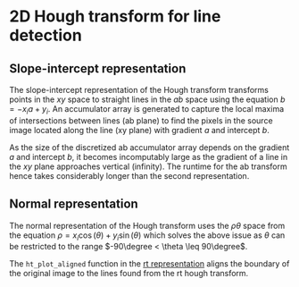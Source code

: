 # 2D Hough transform for line detection

## Slope-intercept representation

The slope-intercept representation of the Hough transform transforms points in the $xy$ space to straight lines in the $ab$ space using the equation $b = -x_ia + y_i$. An accumulator array is generated to capture the local maxima of intersections between lines (ab plane) to find the pixels in the source image located along the line (xy plane) with gradient $a$ and intercept $b$.

As the size of the discretized ab accumulator array depends on the gradient $a$ and intercept $b$, it becomes incomputably large as the gradient of a line in the $xy$ plane approaches vertical (infinity). The runtime for the ab transform hence takes considerably longer than the second representation.

## Normal representation

The normal representation of the Hough transform uses the $\rho\theta$ space from the equation $\rho = x_i\cos(\theta)+y_i\sin(\theta)$ which solves the above issue as $\theta$ can be restricted to the range $-90\degree < \theta \leq 90\degree$. 

The `ht_plot_aligned` function in the [rt representation](https://github.com/ruizaemon/2D-hough-transform/blob/main/hough_transform_rt_run.m) aligns the boundary of the original image to the lines found from the rt hough transform. 


